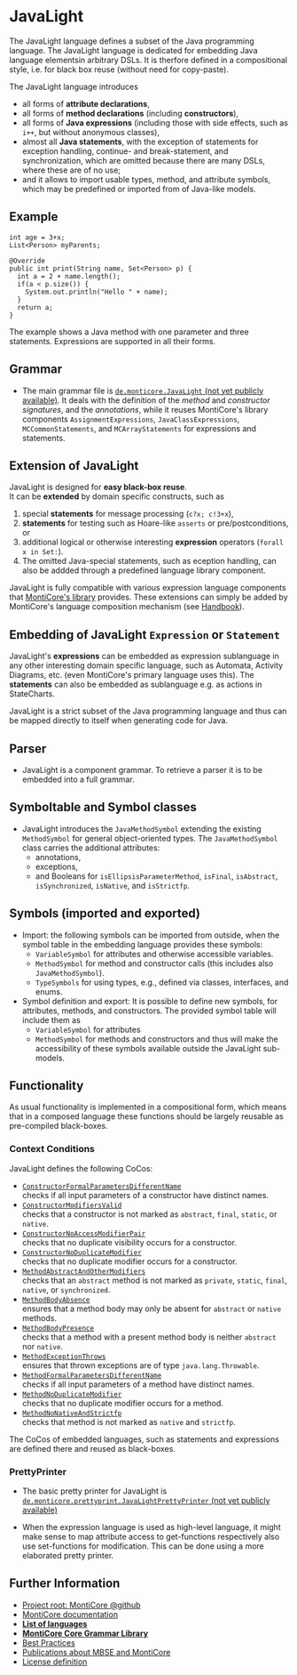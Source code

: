 <!-- (c) https://github.com/MontiCore/monticore -->

<!-- This is a MontiCore stable explanation. -->

# JavaLight
The JavaLight language defines a subset of the Java
programming language. The JavaLight language is dedicated 
for embedding Java language elementsin arbitrary DSLs.
It is therfore defined in a compositional style,
i.e. for black box reuse (without need for copy-paste).

The JavaLight language introduces
* all forms of **attribute declarations**,
* all forms of **method declarations** (including **constructors**),
* all forms of **Java expressions** (including those with side effects, 
  such as `i++`, but without anonymous classes),
* almost all **Java statements**, with the exception of 
  statements for exception handling, continue- and break-statement, and synchronization,
  which are omitted because there are many DSLs, where these are of no use;
* and it allows to import usable types, method, and attribute symbols,
  which may be predefined or imported from of Java-like models.

## Example
```
int age = 3+x; 
List<Person> myParents;

@Override
public int print(String name, Set<Person> p) {
  int a = 2 + name.length();
  if(a < p.size()) {
    System.out.println("Hello " + name);
  }
  return a;
}
```
The example shows a Java method with one parameter and three statements. 
Expressions are supported in all their forms.

## Grammar

- The main grammar file is [`de.monticore.JavaLight` (not yet publicly available)][JavaLight].
  It deals with the definition of the _method_ and _constructor signatures_, 
  and the _annotations_, while it reuses MontiCore's library components 
  `AssignmentExpressions`, `JavaClassExpressions`, `MCCommonStatements`, 
  and `MCArrayStatements` for expressions and statements.

## Extension of JavaLight

JavaLight is designed for **easy black-box reuse**.  
It can be **extended** by domain specific constructs, such as 
   1. special **statements** for message processing (`c?x; c!3+x`), 
   2. **statements** for testing such as Hoare-like `asserts` or pre/postconditions, or
   3. additional logical or otherwise interesting **expression** operators 
      (`forall x in Set:`). 
   4. The omitted Java-special statements, such as eception handling, can also 
      be addded through a predefined language library component. 

JavaLight is fully compatible with various expression language components
that [MontiCore's library](https://github.com/MontiCore/monticore/blob/opendev/monticore-grammar/src/main/grammars/de/monticore/Grammars.md) provides. These extensions can 
simply be added by MontiCore's language composition mechanism 
(see [Handbook](https://monticore.de/handbook.pdf)).

## Embedding of JavaLight `Expression` or `Statement`

JavaLight's **expressions** can be embedded as expression sublanguage in any 
other interesting domain specific language, such as Automata, Activity
Diagrams, etc. (even MontiCore's primary language uses this).
The **statements** can also be embedded as sublanguage e.g. as actions in 
StateCharts.
   
JavaLight is a strict subset of the Java programming language and
thus can be mapped directly to itself when generating code for Java.


## Parser
- JavaLight is a component grammar. To retrieve a parser it is to be 
  embedded into a full grammar. 


## Symboltable and Symbol classes
- JavaLight introduces the `JavaMethodSymbol` extending the existing `MethodSymbol`
  for general object-oriented types.
  The `JavaMethodSymbol` class carries the additional attributes:
  - annotations,
  - exceptions,
  - and Booleans for `isEllipsisParameterMethod`, `isFinal`, `isAbstract`, 
    `isSynchronized`, `isNative`, and `isStrictfp`.


## Symbols (imported and exported)
- Import: the following symbols can be imported from outside, when the symbol table 
  in the embedding language provides these symbols:
  - `VariableSymbol` for attributes and otherwise accessible variables.
  - `MethodSymbol` for method and constructor calls (this includes also `JavaMethodSymbol`).
  - `TypeSymbols` for using types, e.g., defined via classes, interfaces, and enums.
- Symbol definition and export: It is possible to define new symbols, for attributes, 
  methods, and constructors. The provided symbol table will include them as
  - `VariableSymbol` for attributes
  - `MethodSymbol` for methods and constructors 
  and thus will make the accessibility of these symbols available outside the JavaLight 
  sub-models.

## Functionality

As usual functionality is implemented in a compositional form, 
which means that in a composed language these functions should be
largely reusable as pre-compiled black-boxes.

### Context Conditions
JavaLight defines the following CoCos:
* [```ConstructorFormalParametersDifferentName```](../../../java/de/monticore/javalight/cocos/ConstructorFormalParametersDifferentName.java)  
checks if all input parameters of a constructor have distinct names.
* [```ConstructorModifiersValid```](../../../java/de/monticore/javalight/cocos/ConstructorModifiersValid.java)  
checks that a constructor is not marked as `abstract`, `final`, `static`, or `native`.
* [```ConstructorNoAccessModifierPair```](../../../java/de/monticore/javalight/cocos/ConstructorNoAccessModifierPair.java)  
checks that no duplicate visibility occurs for a constructor.
* [```ConstructorNoDuplicateModifier```](../../../java/de/monticore/javalight/cocos/ConstructorNoDuplicateModifier.java)  
checks that no duplicate modifier occurs for a constructor.
* [```MethodAbstractAndOtherModifiers```](../../../java/de/monticore/javalight/cocos/MethodAbstractAndOtherModifiers.java)  
checks that an `abstract` method is not marked as `private`, `static`, `final`, `native`, or `synchronized`.
* [```MethodBodyAbsence```](../../../java/de/monticore/javalight/cocos/MethodBodyAbsence.java)  
ensures that a method body may only be absent for `abstract` or `native` methods. 
* [```MethodBodyPresence```](../../../java/de/monticore/javalight/cocos/MethodBodyPresence.java)  
checks that a method with a present method body is neither `abstract` nor `native`. 
* [```MethodExceptionThrows```](../../../java/de/monticore/javalight/cocos/MethodExceptionThrows.java)  
ensures that thrown exceptions are of type `java.lang.Throwable`.
* [```MethodFormalParametersDifferentName```](../../../java/de/monticore/javalight/cocos/MethodFormalParametersDifferentName.java)  
checks if all input parameters of a method have distinct names.
* [```MethodNoDuplicateModifier```](../../../java/de/monticore/javalight/cocos/MethodNoDuplicateModifier.java)  
checks that no duplicate modifier occurs for a method.
* [```MethodNoNativeAndStrictfp```](../../../java/de/monticore/javalight/cocos/MethodNoNativeAndStrictfp.java)  
checks that method is not marked as `native` and `strictfp`.

The CoCos of embedded languages, such as statements and expressions are defined there and reused as black-boxes.


### PrettyPrinter
- The basic pretty printer for JavaLight is [`de.monticore.prettyprint.JavaLightPrettyPrinter` (not yet publicly available)][PrettyPrinter]

- When the expression language is used as high-level language, it might make sense to map attribute
  access to get-functions respectively also use set-functions for modification.
  This can be done using a more elaborated pretty printer.

[JavaLight]: https://git.rwth-aachen.de/monticore/monticore/-/blob/dev/monticore-grammar/src/main/grammars/de/monticore/JavaLight.mc4
[PrettyPrinter]: https://git.rwth-aachen.de/monticore/monticore/-/blob/dev/monticore-grammar/src/main/java/de/monticore/prettyprint/JavaLightPrettyPrinter.java


## Further Information

* [Project root: MontiCore @github](https://github.com/MontiCore/monticore)
* [MontiCore documentation](https://www.monticore.de/)
* [**List of languages**](https://github.com/MontiCore/monticore/blob/opendev/docs/Languages.md)
* [**MontiCore Core Grammar Library**](https://github.com/MontiCore/monticore/blob/opendev/monticore-grammar/src/main/grammars/de/monticore/Grammars.md)
* [Best Practices](https://github.com/MontiCore/monticore/blob/opendev/docs/BestPractices.md)
* [Publications about MBSE and MontiCore](https://www.se-rwth.de/publications/)
* [License definition](https://github.com/MontiCore/monticore/blob/master/00.org/Licenses/LICENSE-MONTICORE-3-LEVEL.md)
